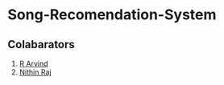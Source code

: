 # Song-Recomendation-System

## Colabarators
1. [R Arvind](https://github.com/r-arvind)
2. [Nithin Raj](https://github.com/nithinr07)
